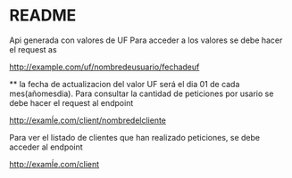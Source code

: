 # README

Api generada con valores de UF
Para acceder a los valores se debe hacer el request as

http://example.com/uf/nombredeusuario/fechadeuf

** la fecha de actualizacion del valor UF será el dia 01 de cada mes(añomesdia).
Para consultar la cantidad de peticiones por usario se debe hacer el request al endpoint

http://examĺe.com/client/nombredelcliente

Para ver el listado de clientes que han realizado peticiones, se debe acceder al endpoint

http://examĺe.com/client
